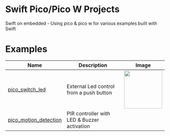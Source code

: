 # Swift Pico/Pico W Projects
 Swift on embedded - Using pico & pico w for various examples built with Swift

# Examples

 | Name  | Description | Image |
| ------------- | ------------- | ------------- |
| [pico_switch_led](https://github.com/sayantanme/swift-on-embedded/tree/main/pico_switch_led)  | External Led control from a push button  | <img src="https://github.com/sayantanme/swift-on-embedded/assets/5054420/620bdaca-8533-4720-8122-c55865cb6742" width = "120"> |
| [pico_motion_detection](https://github.com/sayantanme/swift-on-embedded-experiments/tree/main/pico_motion_detection) | PIR controller with LED & Buzzer activation | |

